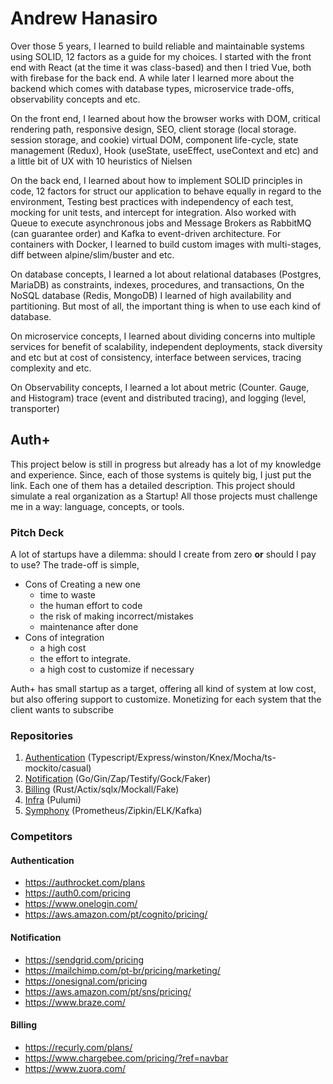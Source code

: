 # Andrew Hanasiro

Over those 5 years, I learned to build reliable and maintainable systems using SOLID, 12 factors as a guide for my choices. I started with the front end with React (at the time it was class-based) and then I tried Vue, both with firebase for the back end. A while later I learned more about the backend which comes with database types, microservice trade-offs, observability concepts and etc.

On the front end, I learned about how the browser works with DOM, critical rendering path, responsive design, SEO, client storage (local storage. session storage, and cookie) virtual DOM, component life-cycle, state management (Redux), Hook (useState, useEffect, useContext and etc) and a little bit of UX with 10 heuristics of Nielsen
 
On the back end, I learned about how to implement SOLID principles in code, 12 factors for struct our application to behave equally in regard to the environment, Testing best practices with independency of each test, mocking for unit tests, and intercept for integration. Also worked with Queue to execute asynchronous jobs and Message Brokers as RabbitMQ (can guarantee order) and Kafka to event-driven architecture. For containers with Docker, I learned to build custom images with multi-stages, diff between alpine/slim/buster and etc.

On database concepts, I learned a lot about relational databases (Postgres, MariaDB) as constraints, indexes, procedures, and transactions, On the NoSQL database (Redis, MongoDB) I learned of high availability and partitioning. But most of all, the important thing is when to use each kind of database.

On microservice concepts, I learned about dividing concerns into multiple services for benefit of scalability, independent deployments, stack diversity and etc but at cost of consistency, interface between services, tracing complexity and etc.

On Observability concepts, I learned a lot about metric (Counter. Gauge, and Histogram) trace (event and distributed tracing), and logging (level, transporter)

## Auth+

This project below is still in progress but already has a lot of my knowledge and experience. Since, each of those systems is quitely big, I just put the link. Each one of them has a detailed description. This project should simulate  a real organization as a Startup! All those projects must challenge me in a way: language, concepts, or tools.

### Pitch Deck

A lot of startups have a dilemma: should I create from zero **or** should I pay to use? The trade-off is simple,

- Cons of Creating a new one
  - time to waste
  - the human effort to code
  - the risk of making incorrect/mistakes
  - maintenance after done
- Cons of integration
  - a high cost
  - the effort to integrate.
  - a high cost to customize if necessary

Auth+ has small startup as a target, offering all kind of system at low cost, but also offering support to customize. Monetizing for each system that the client wants to subscribe

### Repositories

1. [Authentication](https://github.com/auth-plus/auth-plus-authentication) (Typescript/Express/winston/Knex/Mocha/ts-mockito/casual)
2. [Notification](https://github.com/auth-plus/auth-plus-notification) (Go/Gin/Zap/Testify/Gock/Faker)
3. [Billing](https://github.com/auth-plus/auth-plus-billing) (Rust/Actix/sqlx/Mockall/Fake)
4. [Infra](https://github.com/auth-plus/auth-plus-infra) (Pulumi)
5. [Symphony](https://github.com/auth-plus/auth-plus-symphony) (Prometheus/Zipkin/ELK/Kafka)

### Competitors

#### Authentication

- <https://authrocket.com/plans>
- <https://auth0.com/pricing>
- <https://www.onelogin.com/>
- <https://aws.amazon.com/pt/cognito/pricing/>

#### Notification

- <https://sendgrid.com/pricing>
- <https://mailchimp.com/pt-br/pricing/marketing/>
- <https://onesignal.com/pricing>
- <https://aws.amazon.com/pt/sns/pricing/>
- <https://www.braze.com/>

#### Billing

- <https://recurly.com/plans/>
- <https://www.chargebee.com/pricing/?ref=navbar>
- <https://www.zuora.com/>


